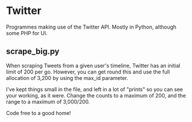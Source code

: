 <h1>Twitter</h1>
<p>Programmes making use of the Twitter API. Mostly in Python, although some PHP for UI.</p>

<h2>scrape_big.py</h2>
<p>When scraping Tweets from a given user's timeline, Twitter has an initial limit of 200 per go. However, you can get round this and use the full allocation of 3,200 by using the max_id parameter.<p>
<p>I've kept things small in the file, and left in a lot of "prints" so you can see your working, as it were. Change the counts to a maximum of 200, and the range to a maximum of 3,000/200.</p>
<p>Code free to a good home!</p>
